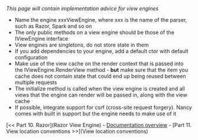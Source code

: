 _This page will contain implementation advice for view engines_

* Name the engine xxxViewEngine, where xxx is the name of the parser, such as Razor, Spark and so on
* The only public methods on a view engine should be those of the IViewEngine interface
* View engines are singletons, do not store state in them
* If you add dependencies to your engine, add a default ctor with default configuration
* Make use of the view cache on the render context that is passed into the IViewEngine.RenderView method - **but** make sure that the item you cache does not contain state that could end up being reused between multiple requests
* The initialize method is called when the view engine is created and all views that the engine can render will be passed in, along with the view cache
* If possible, integrate support for csrf (cross-site request forgery). Nancy comes with built in support but the engine needs to make use of it

[<< Part 10. Razor](Razor View Engine) - [Documentation overview](Documentation) - [Part 11. View location conventions >>](View location conventions)